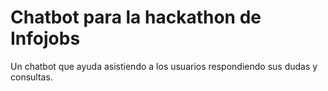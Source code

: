 # Chatbot para la hackathon de Infojobs

Un chatbot que ayuda asistiendo a los usuarios respondiendo sus dudas y consultas.